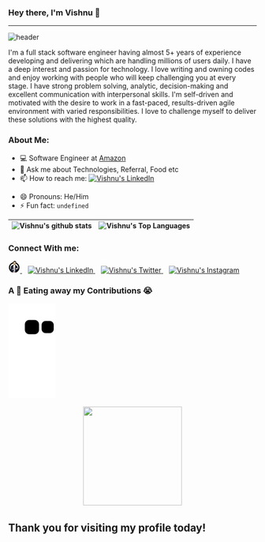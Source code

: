 ### Hey there, I'm Vishnu 👋
<hr>

![header](https://raw.githubusercontent.com/avinash-218/avinash-218/main/Images/git-header.svg)

I'm a full stack software engineer having almost 5+ years of experience developing and delivering which are handling millions of users daily. I have a deep interest and passion for technology. I love writing and owning codes and enjoy working with people who will keep challenging you at every stage. I have strong problem solving, analytic, decision-making and excellent communication with interpersonal skills. I'm self-driven and motivated with the desire to work in a fast-paced, results-driven agile environment with varied responsibilities. I love to challenge myself to deliver these solutions with the highest quality.

### About Me:

- 💻 Software Engineer at [Amazon](https://www.amazon.com/)
- 💬 Ask me about Technologies, Referral, Food etc
- 📫 How to reach me: <a href="https://www.linkedin.com/in/the-vis-sharma/">
  <img alt="Vishnu's LinkedIn" width="24px" src="https://raw.githubusercontent.com/rahuldkjain/github-profile-readme-generator/master/src/images/icons/Social/linked-in-alt.svg" />
</a>

- 😄 Pronouns: He/Him
- ⚡ Fun fact: `undefined`

| ![Vishnu's github stats](https://github-readme-stats.vercel.app/api?username=the-vis-sharma&show_icons=true&theme=buefy&count_private=true&hide=contribs&include_all_commits=true&hide_border=true) | ![Vishnu's Top Languages](https://github-readme-stats.vercel.app/api/top-langs/?username=the-vis-sharma&layout=compact&theme=buefy&hide_border=true) |
| ------------- | ------------- |

### Connect With me:

<a href="https://the-vis-sharma.web.app/">
  <img alt="Vishnu's LinkedIn" width="24px" src="https://github.com/the-vis-sharma/my-portfolio/raw/main/public/logo192.png" />
</a>
&nbsp;&nbsp;
<a href="https://www.linkedin.com/in/the-vis-sharma/">
  <img alt="Vishnu's LinkedIn" width="24px" src="https://raw.githubusercontent.com/rahuldkjain/github-profile-readme-generator/master/src/images/icons/Social/linked-in-alt.svg" />
</a>
&nbsp;&nbsp;
<a href="https://twitter.com/the_vis_sharma">
  <img alt="Vishnu's Twitter" width="24px" src="https://raw.githubusercontent.com/rahuldkjain/github-profile-readme-generator/master/src/images/icons/Social/twitter.svg" />
</a>
&nbsp;&nbsp;
<a href="https://www.instagram.com/the.vis.sharma/">
  <img alt="Vishnu's Instagram" width="24px" src="https://raw.githubusercontent.com/rahuldkjain/github-profile-readme-generator/master/src/images/icons/Social/instagram.svg" />
</a>

### A 🐍  Eating away my Contributions 😭
![snake gif](https://raw.githubusercontent.com/avinash-218/avinash-218/output/github-contribution-grid-snake.svg)

<p align='center'>
<img src="https://media.giphy.com/media/O51MQ3DduOcGW6ofR3/giphy.gif" width="200" height="200" frameBorder="0" class="giphy-embed" allowFullScreen></img></p>

## Thank you for visiting my profile today!
